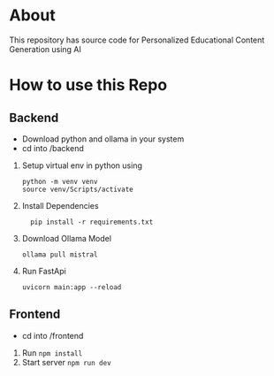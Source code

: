 # About

This repository has source code for Personalized Educational Content Generation using AI

# How to use this Repo

## Backend
- Download python and ollama in your system
- cd into /backend
1) Setup virtual env in python using
     ```
     python -m venv venv
     source venv/Scripts/activate  
    ```

2) Install Dependencies
    ```
      pip install -r requirements.txt
    ```
3) Download Ollama Model
     ```
     ollama pull mistral
     ```
4) Run FastApi
     ```
     uvicorn main:app --reload
    ```


## Frontend
- cd into /frontend

1) Run `npm install`
2) Start server `npm run dev`
